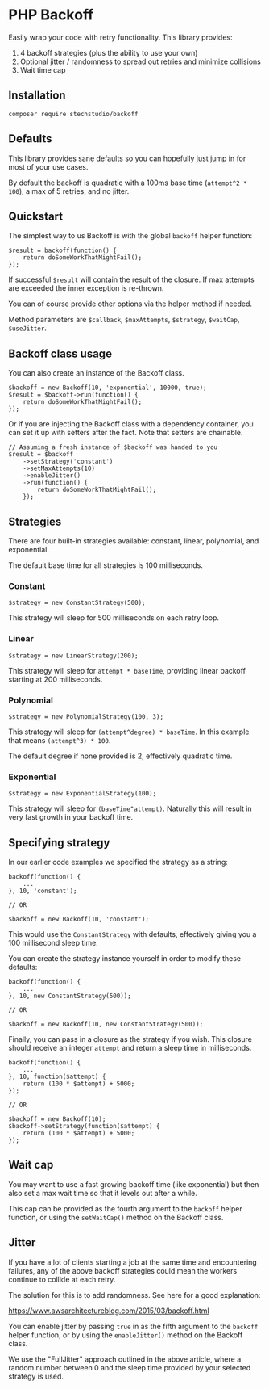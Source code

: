 # PHP Backoff

Easily wrap your code with retry functionality. This library provides:

 1. 4 backoff strategies (plus the ability to use your own)
 2. Optional jitter / randomness to spread out retries and minimize collisions
 3. Wait time cap

## Installation

```
composer require stechstudio/backoff
```

## Defaults

This library provides sane defaults so you can hopefully just jump in for most of your use cases.

By default the backoff is quadratic with a 100ms base time (`attempt^2 * 100`), a max of 5 retries, and no jitter.

## Quickstart

The simplest way to us Backoff is with the global `backoff` helper function:

```
$result = backoff(function() {
    return doSomeWorkThatMightFail();
});
```

If successful `$result` will contain the result of the closure. If max attempts are exceeded the inner exception is re-thrown.

You can of course provide other options via the helper method if needed. 

Method parameters are `$callback`, `$maxAttempts`, `$strategy`, `$waitCap`, `$useJitter`.

## Backoff class usage
 
You can also create an instance of the Backoff class. 

```
$backoff = new Backoff(10, 'exponential', 10000, true);
$result = $backoff->run(function() {
    return doSomeWorkThatMightFail();
});
```

Or if you are injecting the Backoff class with a dependency container, you can set it up with setters after the fact. Note that setters are chainable.

```
// Assuming a fresh instance of $backoff was handed to you
$result = $backoff
    ->setStrategy('constant')
    ->setMaxAttempts(10)
    ->enableJitter()
    ->run(function() {
        return doSomeWorkThatMightFail();
    });
```

## Strategies

There are four built-in strategies available: constant, linear, polynomial, and exponential.

The default base time for all strategies is 100 milliseconds.

### Constant

```
$strategy = new ConstantStrategy(500);
```

This strategy will sleep for 500 milliseconds on each retry loop.

### Linear

```
$strategy = new LinearStrategy(200);
```

This strategy will sleep for `attempt * baseTime`, providing linear backoff starting at 200 milliseconds.

### Polynomial

```
$strategy = new PolynomialStrategy(100, 3);
```

This strategy will sleep for `(attempt^degree) * baseTime`. In this example that means `(attempt^3) * 100`.

The default degree if none provided is 2, effectively quadratic time.

### Exponential

```
$strategy = new ExponentialStrategy(100);
```

This strategy will sleep for `(baseTime^attempt)`. Naturally this will result in very fast growth in your backoff time.

## Specifying strategy

In our earlier code examples we specified the strategy as a string:

```
backoff(function() {
    ...
}, 10, 'constant');

// OR

$backoff = new Backoff(10, 'constant');
```

This would use the `ConstantStrategy` with defaults, effectively giving you a 100 millisecond sleep time.

You can create the strategy instance yourself in order to modify these defaults:

```
backoff(function() {
    ...
}, 10, new ConstantStrategy(500));

// OR

$backoff = new Backoff(10, new ConstantStrategy(500));
```

Finally, you can pass in a closure as the strategy if you wish. This closure should receive an integer `attempt` and return a sleep time in milliseconds.

```
backoff(function() {
    ...
}, 10, function($attempt) {
    return (100 * $attempt) + 5000; 
});

// OR

$backoff = new Backoff(10);
$backoff->setStrategy(function($attempt) {
    return (100 * $attempt) + 5000;
});
```

## Wait cap

You may want to use a fast growing backoff time (like exponential) but then also set a max wait time so that it levels out after a while.

This cap can be provided as the fourth argument to the `backoff` helper function, or using the `setWaitCap()` method on the Backoff class.

## Jitter

If you have a lot of clients starting a job at the same time and encountering failures, any of the above backoff strategies could mean the workers continue to collide at each retry.
 
The solution for this is to add randomness. See here for a good explanation:

https://www.awsarchitectureblog.com/2015/03/backoff.html

You can enable jitter by passing `true` in as the fifth argument to the `backoff` helper function, or by using the `enableJitter()` method on the Backoff class.
 
We use the "FullJitter" approach outlined in the above article, where a random number between 0 and the sleep time provided by your selected strategy is used.